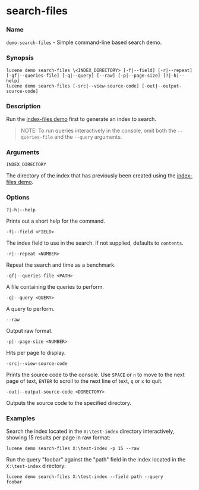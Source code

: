# search-files

### Name

`demo-search-files` - Simple command-line based search demo.

### Synopsis

```
lucene demo search-files \<INDEX_DIRECTORY> [-f|--field] [-r|--repeat] [-qf|--queries-file] [-q|--query] [--raw] [-p|--page-size] [?|-h|--help]
lucene demo search-files [-src|--view-source-code] [-out|--output-source-code]
```

### Description

Run the [index-files demo](index-files.md) first to generate an index to search.

> NOTE: To run queries interactively in the console, omit both the `--queries-file` and the `--query` arguments.

### Arguments

`INDEX_DIRECTORY`

The directory of the index that has previously been created using the [index-files demo](index-files.md).

### Options

`?|-h|--help`

Prints out a short help for the command.

`-f|--field <FIELD>`

The index field to use in the search. If not supplied, defaults to `contents`.

`-r|--repeat <NUMBER>`

Repeat the search and time as a benchmark.

`-qf|--queries-file <PATH>`

A file containing the queries to perform.

`-q|--query <QUERY>`

A query to perform.

`--raw`

Output raw format.

`-p|--page-size <NUMBER>`

Hits per page to display.

`-src|--view-source-code`

Prints the source code to the console. Use `SPACE` or `n` to move to the next page of text, `ENTER` to scroll to the next line of text, `q` or `x` to quit.

`-out|--output-source-code <DIRECTORY>`

Outputs the source code to the specified directory.

### Examples

Search the index located in the `X:\test-index` directory interactively, showing 15 results per page in raw format:

<code>lucene demo search-files X:\test-index -p 15 --raw</code>

Run the query "foobar" against the "path" field in the index located in the `X:\test-index` directory:

<code>lucene demo search-files X:\test-index --field path --query foobar</code>

